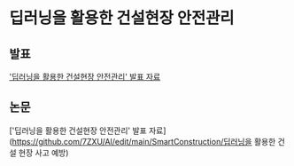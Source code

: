 # 딥러닝을 활용한 건설현장 안전관리 

## 발표 
['딥러닝을 활용한 건설현장 안전관리' 발표 자료](https://github.com/7ZXU/AI/edit/main/SmartConstruction/SmartConstructionPresentation)
## 논문
['딥러닝을 활용한 건설현장 안전관리' 발표 자료](https://github.com/7ZXU/AI/edit/main/SmartConstruction/딥러닝을 활용한 건설 현장 사고 예방)

